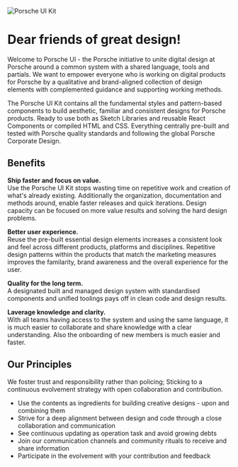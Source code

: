 ![Porsche UI Kit](/assets/img/teaser.jpg)

# Dear friends of great design!  

Welcome to Porsche UI - the Porsche initiative to unite digital design at Porsche around a common system with a shared language, tools and partials. We want to empower everyone who is working on digital products for Porsche by a qualitative and brand-aligned collection of design elements with complemented guidance and supporting working methods.

The Porsche UI Kit contains all the fundamental styles and pattern-based components to build aesthetic, familiar and consistent designs for Porsche products. Ready to use both as Sketch Libraries and reusable React Components or compiled HTML and CSS. Everything centrally pre-built and tested with Porsche quality standards and following the global Porsche Corporate Design.

## Benefits

**Ship faster and focus on value.**  
Use the Porsche UI Kit stops wasting time on repetitive work and creation of what's already existing. Additionally the organization, documentation and methods around, enable faster releases and quick iterations. Design capacity can be focused on more value results and solving the hard design problems.

**Better user experience.**  
Reuse the pre-built essential design elements increases a consistent look and feel across different products, platforms and disciplines. Repetitive design patterns within the products that match the marketing measures improves the familarity, brand awareness and the overall experience for the user.

**Quality for the long term.**  
A designated built and managed design system with standardised components and unified toolings pays off in clean code and design results. 

**Laverage knowledge and clarity.**  
With all teams having access to the system and using the same language, it is much easier to collaborate and share knowledge with a clear understanding. Also the onboarding of new members is much easier and faster.


## Our Principles
We foster trust and responsibility rather than policing; Sticking to a continuous evolvement strategy with open collaboration and contribution.

* Use the contents as ingredients for building creative designs - upon and combining them
* Strive for a deep alignment between design and code through a close collaboration and communication
* See continuous updating as operation task and avoid growing debts
* Join our communication channels and community rituals to receive and share information
* Participate in the evolvement with your contribution and feedback
